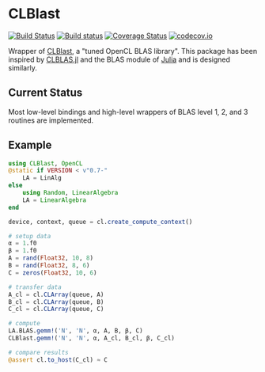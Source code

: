 # CLBlast

[![Build Status](https://travis-ci.org/JuliaGPU/CLBlast.jl.svg?branch=master)](https://travis-ci.org/JuliaGPU/CLBlast.jl)
[![Build status](https://ci.appveyor.com/api/projects/status/i1saoodeqrepiodl?svg=true)](https://ci.appveyor.com/project/ranocha/CLBlast-jl)
[![Coverage Status](https://coveralls.io/repos/github/JuliaGPU/CLBlast.jl/badge.svg?branch=master)](https://coveralls.io/github/JuliaGPU/CLBlast.jl?branch=master)
[![codecov.io](http://codecov.io/github/JuliaGPU/CLBlast.jl/coverage.svg?branch=master)](http://codecov.io/github/JuliaGPU/CLBlast.jl?branch=master)

Wrapper of [CLBlast](https://github.com/CNugteren/CLBlast), a "tuned OpenCL BLAS library".
This package has been inspired by [CLBLAS.jl](https://github.com/JuliaGPU/CLBLAS.jl) and
the BLAS module of [Julia](https://github.com/JuliaLang/julia) and is designed similarly.

## Current Status

Most low-level bindings and high-level wrappers of BLAS level 1, 2, and 3 routines are implemented.


## Example

```julia
using CLBlast, OpenCL
@static if VERSION < v"0.7-"
    LA = LinAlg
else
    using Random, LinearAlgebra
    LA = LinearAlgebra
end

device, context, queue = cl.create_compute_context()

# setup data
α = 1.f0
β = 1.f0
A = rand(Float32, 10, 8)
B = rand(Float32, 8, 6)
C = zeros(Float32, 10, 6)

# transfer data
A_cl = cl.CLArray(queue, A)
B_cl = cl.CLArray(queue, B)
C_cl = cl.CLArray(queue, C)

# compute
LA.BLAS.gemm!('N', 'N', α, A, B, β, C)
CLBlast.gemm!('N', 'N', α, A_cl, B_cl, β, C_cl)

# compare results
@assert cl.to_host(C_cl) ≈ C
```
